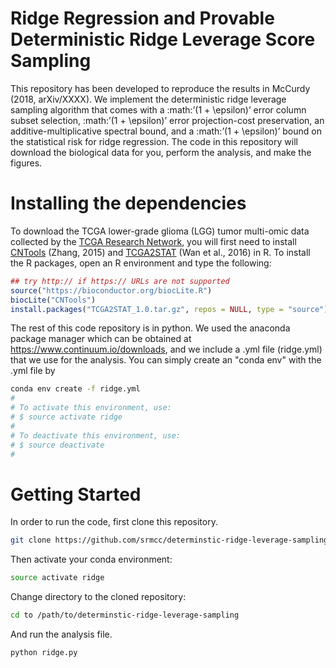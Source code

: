 # Ridge Regression and Provable Deterministic Ridge Leverage Score Sampling
This repository has been developed to reproduce the results in McCurdy (2018, arXiv/XXXX).  We implement the deterministic ridge leverage sampling algorithm that comes with a :math:’(1 + \epsilon)’ error column subset selection, :math:’(1 + \epsilon)’ error projection-cost preservation, an additive-multiplicative spectral bound, and a :math:’(1 + \epsilon)’ bound on the statistical risk for ridge regression.  The code in this repository will download the biological data for you, perform the analysis, and make the figures.

# Installing the dependencies
To download the TCGA lower-grade glioma (LGG) tumor multi-omic data collected by the [TCGA Research Network](http://cancergenome.nih.gov/), you will first need to install [CNTools](http://bioconductor.org/packages/CNTools/) (Zhang, 2015) and [TCGA2STAT](http://www.liuzlab.org/TCGA2STAT/) (Wan et al., 2016) in R.  To install the R packages, open an R environment and type the following:
```R
## try http:// if https:// URLs are not supported
source("https://bioconductor.org/biocLite.R")
biocLite("CNTools")
install.packages("TCGA2STAT_1.0.tar.gz", repos = NULL, type = "source")
```
The rest of this code repository is in python.  We used the anaconda package manager which can be obtained at https://www.continuum.io/downloads, and we include a .yml file (ridge.yml) that we use for the analysis.  You can simply create an "conda env" with the .yml file by 
```bash
conda env create -f ridge.yml 
#
# To activate this environment, use:
# $ source activate ridge
#
# To deactivate this environment, use:
# $ source deactivate
#
```
# Getting Started
In order to run the code, first clone this repository.

```bash
git clone https://github.com/srmcc/determinstic-ridge-leverage-sampling.git
```
Then activate your conda environment:

```bash
source activate ridge
```
Change directory to the cloned repository:
```bash
cd to /path/to/determinstic-ridge-leverage-sampling
```
And run the analysis file.
```bash
python ridge.py
```

